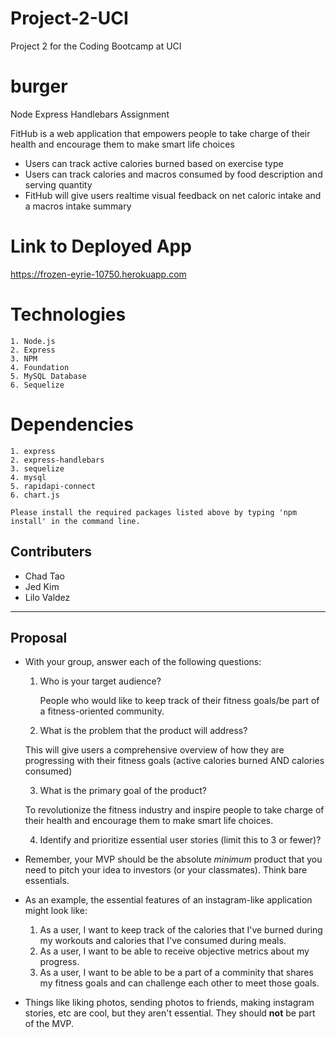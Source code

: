 # Project-2-UCI
Project 2 for the Coding Bootcamp at UCI

# burger
Node Express Handlebars Assignment

FitHub is a web application that empowers people to take charge of their health and encourage them to make smart life choices

* Users can track active calories burned based on exercise type
* Users can track calories and macros consumed by food description and serving quantity
* FitHub will give users realtime visual feedback on net caloric intake and a macros intake summary

# Link to Deployed App
https://frozen-eyrie-10750.herokuapp.com

# Technologies
```
1. Node.js
2. Express
3. NPM
4. Foundation
5. MySQL Database
6. Sequelize
```

# Dependencies
```
1. express
2. express-handlebars
3. sequelize
4. mysql
5. rapidapi-connect
6. chart.js

Please install the required packages listed above by typing 'npm install' in the command line.
```

## Contributers
* Chad Tao
* Jed Kim
* Lilo Valdez

---

## Proposal
* With your group, answer each of the following questions:
  1. Who is your target audience?
  
     People who would like to keep track of their fitness goals/be part of a fitness-oriented community.

  2. What is the problem that the product will address?

    This will give users a comprehensive overview of how they are progressing with their fitness goals (active calories burned AND calories consumed)

  3. What is the primary goal of the product?

    To revolutionize the fitness industry and inspire people to take charge of their health and encourage them to make smart life choices.

  4. Identify and prioritize essential user stories (limit this to 3 or fewer)?

* Remember, your MVP should be the absolute *minimum* product that you need to pitch your idea to investors (or your classmates). Think bare essentials.

* As an example, the essential features of an instagram-like application might look like:

  1. As a user, I want to keep track of the calories that I've burned during my workouts and calories that I've consumed during meals.
  2. As a user, I want to be able to receive objective metrics about my progress.
  3. As a user, I want to be able to be a part of a comminity that shares my fitness goals and can challenge each other to meet those goals. 

* Things like liking photos, sending photos to friends, making instagram stories, etc are cool, but they aren't essential. They should **not** be part of the MVP.


